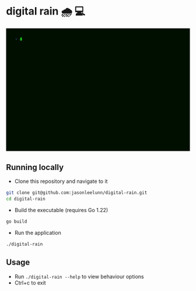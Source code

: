 # digital rain :cloud_with_rain: :computer:

![digital rain GIF](./digital-rain.gif)

## Running locally

- Clone this repository and navigate to it

```sh
git clone git@github.com:jasonleelunn/digital-rain.git
cd digital-rain
```

- Build the executable (requires Go 1.22)

```sh
go build
```

- Run the application

```sh
./digital-rain
```

## Usage

- Run `./digital-rain --help` to view behaviour options
- Ctrl+c to exit
